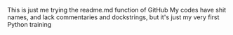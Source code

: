 This is just me trying the readme.md function of GitHub
My codes have shit names, and lack commentaries and dockstrings, but it's just my very first Python training
